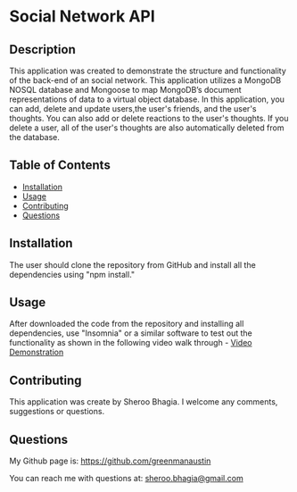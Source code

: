 # Social Network API

 ## Description

 This application was created to demonstrate the structure and functionality of the back-end of an social network.  This application utilizes a MongoDB NOSQL database and Mongoose to map MongoDB’s document representations of data to a virtual object database.  In this application, you can add, delete and update users,the user's friends, and the user's thoughts.  You can also add or delete reactions to the user's thoughts.  If you delete a user, all of the user's thoughts are also automatically deleted from the database.    

## Table of Contents

  
  - [Installation](#installation)
  - [Usage](#usage)
  - [Contributing](#contributing)
  - [Questions](#questions)

  ## Installation

  The user should clone the repository from GitHub and install all the dependencies using "npm install." 

  ## Usage

  After downloaded the code from the repository and installing all dependencies, use "Insomnia" or a similar software to test out the functionality as shown in the following video walk through - <a href="https://drive.google.com/file/d/11jvaywn2QrhxRcrQhNyD7Vndve7rKPu3/view?usp=sharing">Video Demonstration</a>

  ## Contributing

  This application was create by Sheroo Bhagia. I welcome any comments, suggestions or questions.  


  ## Questions

  My Github page is: https://github.com/greenmanaustin

  You can reach me with questions at: sheroo.bhagia@gmail.com
